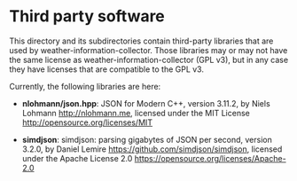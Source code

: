 # Third party software

This directory and its subdirectories contain third-party libraries that are
used by weather-information-collector. Those libraries may or may not have the
same license as weather-information-collector (GPL v3), but in any case they
have licenses that are compatible to the GPL v3.

Currently, the following libraries are here:

* **nlohmann/json.hpp**: JSON for Modern C++, version 3.11.2,
  by Niels Lohmann <http://nlohmann.me>,
  licensed under the MIT License <http://opensource.org/licenses/MIT>

* **simdjson**: simdjson: parsing gigabytes of JSON per second, version 3.2.0,
  by Daniel Lemire <https://github.com/simdjson/simdjson>,
  licensed under the Apache License 2.0 <https://opensource.org/licenses/Apache-2.0>
